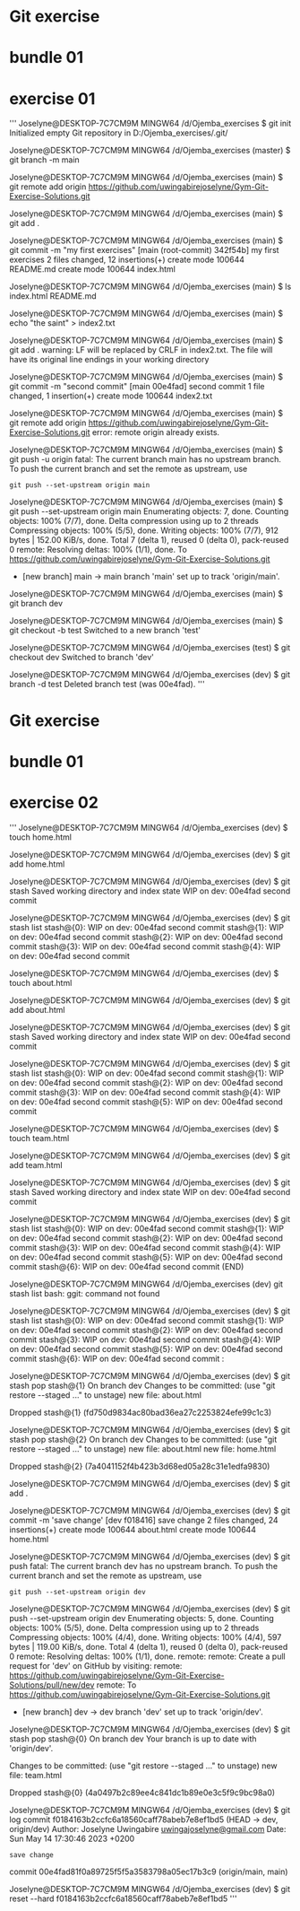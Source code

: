 # Git exercise
# bundle 01
# exercise 01

''' Joselyne@DESKTOP-7C7CM9M MINGW64 /d/Ojemba_exercises
$ git init
Initialized empty Git repository in D:/Ojemba_exercises/.git/

Joselyne@DESKTOP-7C7CM9M MINGW64 /d/Ojemba_exercises (master)
$ git branch -m main

Joselyne@DESKTOP-7C7CM9M MINGW64 /d/Ojemba_exercises (main)
$ git remote add origin https://github.com/uwingabirejoselyne/Gym-Git-Exercise-Solutions.git

Joselyne@DESKTOP-7C7CM9M MINGW64 /d/Ojemba_exercises (main)
$ git add .

Joselyne@DESKTOP-7C7CM9M MINGW64 /d/Ojemba_exercises (main)
$ git commit -m "my first exercises"
[main (root-commit) 342f54b] my first exercises
 2 files changed, 12 insertions(+)
 create mode 100644 README.md
 create mode 100644 index.html

Joselyne@DESKTOP-7C7CM9M MINGW64 /d/Ojemba_exercises (main)
$ ls
index.html  README.md

Joselyne@DESKTOP-7C7CM9M MINGW64 /d/Ojemba_exercises (main)
$ echo "the saint" > index2.txt

Joselyne@DESKTOP-7C7CM9M MINGW64 /d/Ojemba_exercises (main)
$ git add .
warning: LF will be replaced by CRLF in index2.txt.
The file will have its original line endings in your working directory

Joselyne@DESKTOP-7C7CM9M MINGW64 /d/Ojemba_exercises (main)
$ git commit -m "second commit"
[main 00e4fad] second commit
 1 file changed, 1 insertion(+)
 create mode 100644 index2.txt

Joselyne@DESKTOP-7C7CM9M MINGW64 /d/Ojemba_exercises (main)
$ git remote add origin https://github.com/uwingabirejoselyne/Gym-Git-Exercise-Solutions.git
error: remote origin already exists.

Joselyne@DESKTOP-7C7CM9M MINGW64 /d/Ojemba_exercises (main)
$ git push -u origin
fatal: The current branch main has no upstream branch.
To push the current branch and set the remote as upstream, use

    git push --set-upstream origin main


Joselyne@DESKTOP-7C7CM9M MINGW64 /d/Ojemba_exercises (main)
$ git push --set-upstream origin main
Enumerating objects: 7, done.
Counting objects: 100% (7/7), done.
Delta compression using up to 2 threads
Compressing objects: 100% (5/5), done.
Writing objects: 100% (7/7), 912 bytes | 152.00 KiB/s, done.
Total 7 (delta 1), reused 0 (delta 0), pack-reused 0
remote: Resolving deltas: 100% (1/1), done.
To https://github.com/uwingabirejoselyne/Gym-Git-Exercise-Solutions.git
 * [new branch]      main -> main
branch 'main' set up to track 'origin/main'.

Joselyne@DESKTOP-7C7CM9M MINGW64 /d/Ojemba_exercises (main)
$ git branch dev

Joselyne@DESKTOP-7C7CM9M MINGW64 /d/Ojemba_exercises (main)
$ git checkout -b test
Switched to a new branch 'test'

Joselyne@DESKTOP-7C7CM9M MINGW64 /d/Ojemba_exercises (test)
$ git checkout dev
Switched to branch 'dev'

Joselyne@DESKTOP-7C7CM9M MINGW64 /d/Ojemba_exercises (dev)
$ git branch -d test
Deleted branch test (was 00e4fad).
'''

# Git exercise
# bundle 01
# exercise 02

'''
Joselyne@DESKTOP-7C7CM9M MINGW64 /d/Ojemba_exercises (dev)
$ touch home.html

Joselyne@DESKTOP-7C7CM9M MINGW64 /d/Ojemba_exercises (dev)
$ git add home.html

Joselyne@DESKTOP-7C7CM9M MINGW64 /d/Ojemba_exercises (dev)
$ git stash
Saved working directory and index state WIP on dev: 00e4fad second commit

Joselyne@DESKTOP-7C7CM9M MINGW64 /d/Ojemba_exercises (dev)
$ git stash list
stash@{0}: WIP on dev: 00e4fad second commit
stash@{1}: WIP on dev: 00e4fad second commit
stash@{2}: WIP on dev: 00e4fad second commit
stash@{3}: WIP on dev: 00e4fad second commit
stash@{4}: WIP on dev: 00e4fad second commit

Joselyne@DESKTOP-7C7CM9M MINGW64 /d/Ojemba_exercises (dev)
$ touch about.html

Joselyne@DESKTOP-7C7CM9M MINGW64 /d/Ojemba_exercises (dev)
$ git add about.html

Joselyne@DESKTOP-7C7CM9M MINGW64 /d/Ojemba_exercises (dev)
$ git stash
Saved working directory and index state WIP on dev: 00e4fad second commit

Joselyne@DESKTOP-7C7CM9M MINGW64 /d/Ojemba_exercises (dev)
$ git stash list
stash@{0}: WIP on dev: 00e4fad second commit
stash@{1}: WIP on dev: 00e4fad second commit
stash@{2}: WIP on dev: 00e4fad second commit
stash@{3}: WIP on dev: 00e4fad second commit
stash@{4}: WIP on dev: 00e4fad second commit
stash@{5}: WIP on dev: 00e4fad second commit

Joselyne@DESKTOP-7C7CM9M MINGW64 /d/Ojemba_exercises (dev)
$ touch team.html

Joselyne@DESKTOP-7C7CM9M MINGW64 /d/Ojemba_exercises (dev)
$ git add team.html

Joselyne@DESKTOP-7C7CM9M MINGW64 /d/Ojemba_exercises (dev)
$ git stash
Saved working directory and index state WIP on dev: 00e4fad second commit

Joselyne@DESKTOP-7C7CM9M MINGW64 /d/Ojemba_exercises (dev)
$ git stash list
stash@{0}: WIP on dev: 00e4fad second commit
stash@{1}: WIP on dev: 00e4fad second commit
stash@{2}: WIP on dev: 00e4fad second commit
stash@{3}: WIP on dev: 00e4fad second commit
stash@{4}: WIP on dev: 00e4fad second commit
stash@{5}: WIP on dev: 00e4fad second commit
stash@{6}: WIP on dev: 00e4fad second commit
(END)

Joselyne@DESKTOP-7C7CM9M MINGW64 /d/Ojemba_exercises (dev)
git stash list
bash: ggit: command not found

Joselyne@DESKTOP-7C7CM9M MINGW64 /d/Ojemba_exercises (dev)
$ git stash list
stash@{0}: WIP on dev: 00e4fad second commit
stash@{1}: WIP on dev: 00e4fad second commit
stash@{2}: WIP on dev: 00e4fad second commit
stash@{3}: WIP on dev: 00e4fad second commit
stash@{4}: WIP on dev: 00e4fad second commit
stash@{5}: WIP on dev: 00e4fad second commit
stash@{6}: WIP on dev: 00e4fad second commit
:

Joselyne@DESKTOP-7C7CM9M MINGW64 /d/Ojemba_exercises (dev)
$ git stash pop stash@{1}
On branch dev
Changes to be committed:
  (use "git restore --staged <file>..." to unstage)
        new file:   about.html

Dropped stash@{1} (fd750d9834ac80bad36ea27c2253824efe99c1c3)

Joselyne@DESKTOP-7C7CM9M MINGW64 /d/Ojemba_exercises (dev)
$ git stash pop stash@{2}
On branch dev
Changes to be committed:
  (use "git restore --staged <file>..." to unstage)
        new file:   about.html
        new file:   home.html

Dropped stash@{2} (7a4041152f4b423b3d68ed05a28c31e1edfa9830)

Joselyne@DESKTOP-7C7CM9M MINGW64 /d/Ojemba_exercises (dev)
$ git add .

Joselyne@DESKTOP-7C7CM9M MINGW64 /d/Ojemba_exercises (dev)
$ git commit -m 'save change'
[dev f018416] save change
 2 files changed, 24 insertions(+)
 create mode 100644 about.html
 create mode 100644 home.html

Joselyne@DESKTOP-7C7CM9M MINGW64 /d/Ojemba_exercises (dev)
$ git push
fatal: The current branch dev has no upstream branch.
To push the current branch and set the remote as upstream, use

    git push --set-upstream origin dev


Joselyne@DESKTOP-7C7CM9M MINGW64 /d/Ojemba_exercises (dev)
$  git push --set-upstream origin dev
Enumerating objects: 5, done.
Counting objects: 100% (5/5), done.
Delta compression using up to 2 threads
Compressing objects: 100% (4/4), done.
Writing objects: 100% (4/4), 597 bytes | 119.00 KiB/s, done.
Total 4 (delta 1), reused 0 (delta 0), pack-reused 0
remote: Resolving deltas: 100% (1/1), done.
remote:
remote: Create a pull request for 'dev' on GitHub by visiting:
remote:      https://github.com/uwingabirejoselyne/Gym-Git-Exercise-Solutions/pull/new/dev
remote:
To https://github.com/uwingabirejoselyne/Gym-Git-Exercise-Solutions.git
 * [new branch]      dev -> dev
branch 'dev' set up to track 'origin/dev'.

Joselyne@DESKTOP-7C7CM9M MINGW64 /d/Ojemba_exercises (dev)
$ git stash pop stash@{0}
On branch dev
Your branch is up to date with 'origin/dev'.

Changes to be committed:
  (use "git restore --staged <file>..." to unstage)
        new file:   team.html

Dropped stash@{0} (4a0497b2c89ee4c841dc1b89e0e3c5f9c9bc98a0)

Joselyne@DESKTOP-7C7CM9M MINGW64 /d/Ojemba_exercises (dev)
$ git log
commit f0184163b2ccfc6a18560caff78abeb7e8ef1bd5 (HEAD -> dev, origin/dev)
Author: Joselyne Uwingabire <uwingajoselyne@gmail.com>
Date:   Sun May 14 17:30:46 2023 +0200

    save change

commit 00e4fad81f0a89725f5f5a3583798a05ec17b3c9 (origin/main, main)

Joselyne@DESKTOP-7C7CM9M MINGW64 /d/Ojemba_exercises (dev)
$ git reset --hard f0184163b2ccfc6a18560caff78abeb7e8ef1bd5
'''

#



